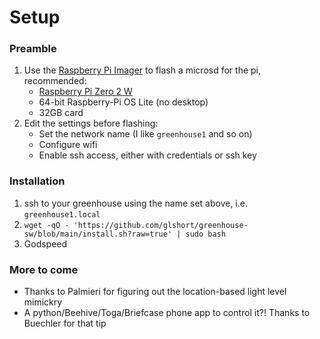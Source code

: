 # Setup
### Preamble
 1. Use the [Raspberry Pi Imager](https://www.raspberrypi.com/software/) to flash a microsd for the pi, recommended:
    - [Raspberry Pi Zero 2 W](https://www.raspberrypi.com/products/raspberry-pi-zero-2-w/)
    - 64-bit Raspberry-Pi OS Lite (no desktop)
    - 32GB card
 3. Edit the settings before flashing:
    - Set the network name (I like `greenhouse1` and so on)
    - Configure wifi
    - Enable ssh access, either with credentials or ssh key
### Installation
 1. ssh to your greenhouse using the name set above, i.e. `greenhouse1.local`
 2. `wget -qO - 'https://github.com/glshort/greenhouse-sw/blob/main/install.sh?raw=true' | sudo bash`
 5. Godspeed
### More to come
 - Thanks to Palmieri for figuring out the location-based light level mimickry
 - A python/Beehive/Toga/Briefcase phone app to control it?! Thanks to Buechler for that tip
